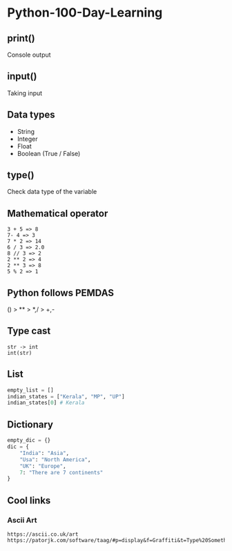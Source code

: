 # Python-100-Day-Learning

## print()

Console output

## input()

Taking input

## Data types

* String
* Integer
* Float
* Boolean (True / False)

## type()

Check data type of the variable

## Mathematical operator

```text
3 + 5 => 8
7- 4 => 3
7 * 2 => 14
6 / 3 => 2.0
8 // 3 => 2
2 ** 2 => 4
2 ** 3 => 8
5 % 2 => 1
```

## Python follows PEMDAS

()  >  ** >  *,/  >  +,-

## Type cast

````text
str -> int
int(str)
````

## List

``` python
empty_list = []
indian_states = ["Kerala", "MP", "UP"]
indian_states[0] # Kerala
```

## Dictionary
```python
empty_dic = {}
dic = {
    "India": "Asia",
    "Usa": "North America",
    "UK": "Europe",
    7: "There are 7 continents"
}

```

## Cool links

### Ascii Art

```text
https://ascii.co.uk/art
https://patorjk.com/software/taag/#p=display&f=Graffiti&t=Type%20Something%20
```

[//]: # ()